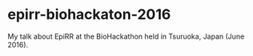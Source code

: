 # epirr-biohackaton-2016

My talk about EpiRR at the BioHackathon held in Tsuruoka, Japan (June 2016).
